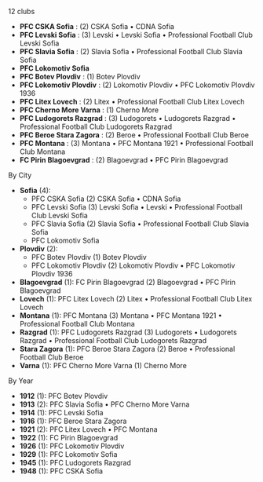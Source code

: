 12 clubs

- **PFC CSKA Sofia** : (2) CSKA Sofia • CDNA Sofia
- **PFC Levski Sofia** : (3) Levski • Levski Sofia • Professional Football Club Levski Sofia
- **PFC Slavia Sofia** : (2) Slavia Sofia • Professional Football Club Slavia Sofia
- **PFC Lokomotiv Sofia**
- **PFC Botev Plovdiv** : (1) Botev Plovdiv
- **PFC Lokomotiv Plovdiv** : (2) Lokomotiv Plovdiv • PFC Lokomotiv Plovdiv 1936
- **PFC Litex Lovech** : (2) Litex • Professional Football Club Litex Lovech
- **PFC Cherno More Varna** : (1) Cherno More
- **PFC Ludogorets Razgrad** : (3) Ludogorets • Ludogorets Razgrad • Professional Football Club Ludogorets Razgrad
- **PFC Beroe Stara Zagora** : (2) Beroe • Professional Football Club Beroe
- **PFC Montana** : (3) Montana • PFC Montana 1921 • Professional Football Club Montana
- **FC Pirin Blagoevgrad** : (2) Blagoevgrad • PFC Pirin Blagoevgrad




By City

- **Sofia** (4): 
  - PFC CSKA Sofia  (2) CSKA Sofia • CDNA Sofia
  - PFC Levski Sofia  (3) Levski Sofia • Levski • Professional Football Club Levski Sofia
  - PFC Slavia Sofia  (2) Slavia Sofia • Professional Football Club Slavia Sofia
  - PFC Lokomotiv Sofia 
- **Plovdiv** (2): 
  - PFC Botev Plovdiv  (1) Botev Plovdiv
  - PFC Lokomotiv Plovdiv  (2) Lokomotiv Plovdiv • PFC Lokomotiv Plovdiv 1936
- **Blagoevgrad** (1): FC Pirin Blagoevgrad  (2) Blagoevgrad • PFC Pirin Blagoevgrad
- **Lovech** (1): PFC Litex Lovech  (2) Litex • Professional Football Club Litex Lovech
- **Montana** (1): PFC Montana  (3) Montana • PFC Montana 1921 • Professional Football Club Montana
- **Razgrad** (1): PFC Ludogorets Razgrad  (3) Ludogorets • Ludogorets Razgrad • Professional Football Club Ludogorets Razgrad
- **Stara Zagora** (1): PFC Beroe Stara Zagora  (2) Beroe • Professional Football Club Beroe
- **Varna** (1): PFC Cherno More Varna  (1) Cherno More




By Year

- **1912** (1):   PFC Botev Plovdiv
- **1913** (2):   PFC Slavia Sofia • PFC Cherno More Varna
- **1914** (1):   PFC Levski Sofia
- **1916** (1):   PFC Beroe Stara Zagora
- **1921** (2):   PFC Litex Lovech • PFC Montana
- **1922** (1):   FC Pirin Blagoevgrad
- **1926** (1):   PFC Lokomotiv Plovdiv
- **1929** (1):   PFC Lokomotiv Sofia
- **1945** (1):   PFC Ludogorets Razgrad
- **1948** (1):   PFC CSKA Sofia





